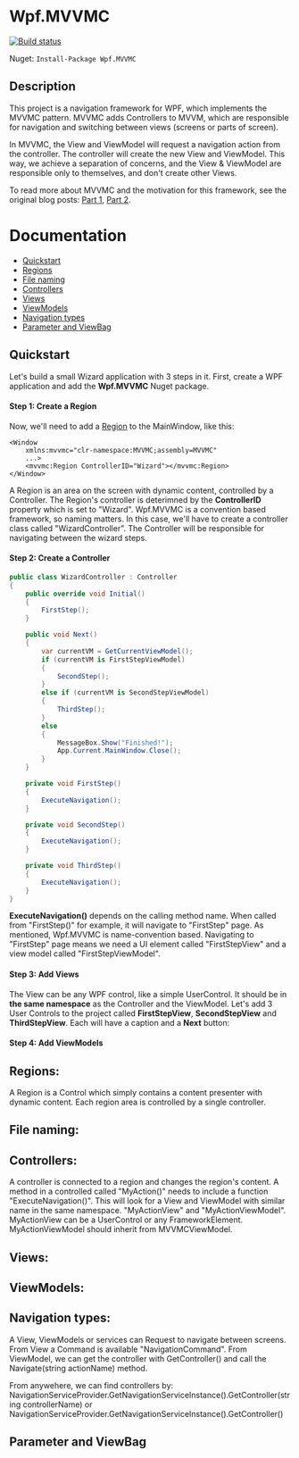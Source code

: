 # Wpf.MVVMC


[![Build status](https://img.shields.io/nuget/v/Wpf.Mvvmc.svg)](https://www.nuget.org/packages/Wpf.MVVMC/)

Nuget: `Install-Package Wpf.MVVMC`

## Description
This project is a navigation framework for WPF, which implements the MVVMC pattern. MVVMC adds Controllers to MVVM, which are responsible for navigation and switching between views (screens or parts of screen).

In MVVMC, the View and ViewModel will request a navigation action from the controller. The controller will create the new View and ViewModel. This way, we achieve a separation of concerns, and the View & ViewModel are responsible only to themselves, and don't create other Views.

To read more about MVVMC and the motivation for this framework, see the original blog posts: [Part 1](http://michaelscodingspot.com/2017/02/06/wpf-page-navigation-like-mvc-building-mvvm-framework-controllers/), [Part 2](http://michaelscodingspot.com/2017/02/06/wpf-page-navigation-like-mvc-building-mvvm-framework-controllers/).

# Documentation

* [Quickstart](#quickstart)
* [Regions](#regions)
* [File naming](#file-naming)
* [Controllers](#controllers)
* [Views](#views)
* [ViewModels](#viewmodels)
* [Navigation types](#navigation-types)
* [Parameter and ViewBag](#parameter-and-viewbag)

## Quickstart

Let's build a small Wizard application with 3 steps in it. First, create a WPF application and add the __Wpf.MVVMC__ Nuget package.

#### Step 1: Create a Region
Now, we'll need to add a [Region](#regions) to the MainWindow, like this:
```xaml
<Window 
	xmlns:mvvmc="clr-namespace:MVVMC;assembly=MVVMC"
	...>
    <mvvmc:Region ControllerID="Wizard"></mvvmc:Region>
</Window>
```
A Region is an area on the screen with dynamic content, controlled by a Controller. 
The Region's controller is deterimned by the __ControllerID__ property which is set to "Wizard". Wpf.MVVMC is a convention based framework, so naming matters. In this case, we'll have to create a controller class called "WizardController". The Controller will be responsible for navigating between the wizard steps.

#### Step 2: Create a Controller

```csharp
public class WizardController : Controller
{
    public override void Initial()
    {
        FirstStep();
    }

    public void Next()
    {
        var currentVM = GetCurrentViewModel();
        if (currentVM is FirstStepViewModel)
        {
            SecondStep();
        }
        else if (currentVM is SecondStepViewModel)
        {
            ThirdStep();
        }
        else
        {
            MessageBox.Show("Finished!");
            App.Current.MainWindow.Close();
        }
    }

    private void FirstStep()
    {
        ExecuteNavigation();
    }

    private void SecondStep()
    {
        ExecuteNavigation();
    }

    private void ThirdStep()
    {
        ExecuteNavigation();
    }
}
```

__ExecuteNavigation()__ depends on the calling method name. When called from "FirstStep()" for example, it will navigate to "FirstStep" page. As mentioned, Wpf.MVVMC is name-convention based.
Navigating to "FirstStep" page means we need a UI element called "FirstStepView" and a view model called "FirstStepViewModel".

#### Step 3: Add Views
The View can be any WPF control, like a simple UserControl. It should be in __the same namespace__ as the Controller and the ViewModel. Let's add 3 User Controls to the project called __FirstStepView__, __SecondStepView__ and __ThirdStepView__. Each will have a caption and a __Next__ button:


#### Step 4: Add ViewModels



## Regions:
A Region is a Control which simply contains a content presenter with dynamic content.
Each region area is controlled by a single controller.

## File naming:

## Controllers:
A controller is connected to a region and changes the region's content. A method in a controlled called "MyAction()" needs to include a function "ExecuteNavigation()". This will look for a View and ViewModel with similar name in the same namespace. "MyActionView" and "MyActionViewModel". MyActionView can be a UserControl or any FrameworkElement. MyActionViewModel should inherit from MVVMCViewModel.

## Views:

## ViewModels:

## Navigation types:
A View, ViewModels or services can Request to navigate between screens. 
From View a Command is available "NavigationCommand".
From ViewModel, we can get the controller with GetController() and call the Navigate(string actionName) method.

From anywehere, we can find controllers by:
NavigationServiceProvider.GetNavigationServiceInstance().GetController(string controllerName)
or 
NavigationServiceProvider.GetNavigationServiceInstance().GetController<TController>()

## Parameter and ViewBag

